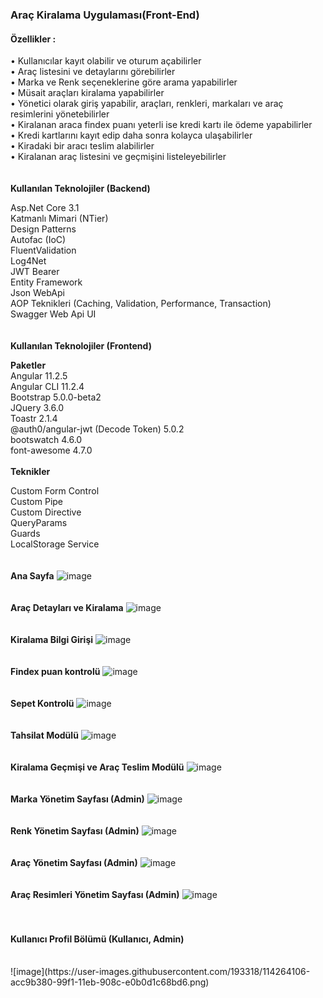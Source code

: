 <h3>Araç Kiralama Uygulaması(Front-End)</h3>

<h4>Özellikler :</h4>

• Kullanıcılar kayıt olabilir ve oturum açabilirler</br>
• Araç listesini ve detaylarını görebilirler</br>
• Marka ve Renk seçeneklerine göre arama yapabilirler</br>
• Müsait araçları kiralama yapabilirler</br>
• Yönetici olarak giriş yapabilir, araçları, renkleri, markaları ve araç resimlerini yönetebilirler</br>
• Kiralanan araca findex puanı yeterli ise kredi kartı ile ödeme yapabilirler</br>
• Kredi kartlarını kayıt edip daha sonra kolayca ulaşabilirler</br>
• Kiradaki bir aracı teslim alabilirler</br>
• Kiralanan araç listesini ve geçmişini listeleyebilirler</br>
</br>
</br>
<strong>Kullanılan Teknolojiler (Backend)</strong>
</br>

Asp.Net Core 3.1</br>
Katmanlı Mimari (NTier)</br>
Design Patterns</br>
Autofac (IoC)</br>
FluentValidation</br>
Log4Net</br>
JWT Bearer</br>
Entity Framework</br>
Json WebApi</br>
AOP Teknikleri (Caching, Validation, Performance, Transaction)</br>
Swagger Web Api UI</br>
</br>
</br>
<strong>Kullanılan Teknolojiler (Frontend)</strong>
</br>

<strong>Paketler</strong></br>
Angular 11.2.5</br>
Angular CLI 11.2.4</br>
Bootstrap 5.0.0-beta2</br>
JQuery 3.6.0</br>
Toastr 2.1.4</br>
@auth0/angular-jwt (Decode Token) 5.0.2</br>
bootswatch 4.6.0</br>
font-awesome 4.7.0</br>
</br>
<strong>Teknikler</strong>
</br>

Custom Form Control</br>
Custom Pipe</br>
Custom Directive</br>
QueryParams</br>
Guards</br>
LocalStorage Service</br>
</br>
</br>
<strong>Ana Sayfa</strong>
![image](https://user-images.githubusercontent.com/193318/114316808-d8da5700-9b0d-11eb-844b-5dbf26f9cf2b.png)
<br/>
<br/>
<br/>
<strong>Araç Detayları ve Kiralama</strong>
![image](https://user-images.githubusercontent.com/193318/114316852-1808a800-9b0e-11eb-8943-8e42ef0a1af5.png)
<br/>
<br/>
<br/>
<strong>Kiralama Bilgi Girişi</strong>
![image](https://user-images.githubusercontent.com/193318/114271948-a13fb200-9a1c-11eb-96c6-73b04bbc1ef6.png)
<br/>
<br/>
<br/>
<strong>Findex puan kontrolü</strong>
![image](https://user-images.githubusercontent.com/193318/114285781-6fe9d500-9a62-11eb-8368-f7b9a4322ac2.png)
<br/>
<br/>
<br/>
<strong>Sepet Kontrolü</strong>
![image](https://user-images.githubusercontent.com/193318/114264706-1d260400-99f5-11eb-9e9a-e548f31bf84f.png)
<br/>
<br/>
<br/>
<strong>Tahsilat Modülü</strong>
![image](https://user-images.githubusercontent.com/193318/114264004-14333380-99f1-11eb-8f94-612b342c7cdb.png)
<br/>
<br/>
<br/>
<strong>Kiralama Geçmişi ve Araç Teslim Modülü</strong>
![image](https://user-images.githubusercontent.com/193318/114317128-4dfa5c00-9b0f-11eb-927b-262e2478cbe0.png)
<br/>
<br/>
<br/>
<strong>Marka Yönetim Sayfası (Admin)</strong>
![image](https://user-images.githubusercontent.com/193318/114316937-67e76f00-9b0e-11eb-807c-a1305aff3752.png)
<br/>
<br/>
<br/>
<strong>Renk Yönetim Sayfası (Admin)</strong>
![image](https://user-images.githubusercontent.com/193318/114316955-79c91200-9b0e-11eb-89cd-2cb3557c2d8d.png)
<br/>
<br/>
<br/>
<strong>Araç Yönetim Sayfası (Admin)</strong>
![image](https://user-images.githubusercontent.com/193318/114316969-8fd6d280-9b0e-11eb-9910-7cd0f0805380.png)
<br/>
<br/>
<br/>
<strong>Araç Resimleri Yönetim Sayfası (Admin)</strong>
![image](https://user-images.githubusercontent.com/193318/114317057-f0660f80-9b0e-11eb-83cb-baf21a6032c6.png)
<br/>
<br/>
<br/>
<h4><strong>Kullanıcı Profil Bölümü (Kullanıcı, Admin)</strong></h4>
<br/>
![image](https://user-images.githubusercontent.com/193318/114264106-acc9b380-99f1-11eb-908c-e0b0d1c68bd6.png)
<br/>
<br/>
<br/>

